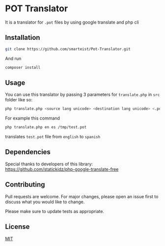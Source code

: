# POT Translator

It is a translator for ```.pot``` files by using google translate and php cli 

## Installation

```bash
git clone https://github.com/smarteist/Pot-Translator.git
```
And run 
```bash
composer install
```


## Usage
You can use this translator by passing 3 parameters for ```translate.php``` in ```src``` folder like so:
```bash
php translate.php <source lang unicode> <destination lang unicode> <.pot file directory>
```
For example this command
```bash
php translate.php en es /tmp/test.pot
```
translates ```test.pot``` file from ```english``` to ```spanish```

## Dependencies
Special thanks to developers of this library:
https://github.com/statickidz/php-google-translate-free

## Contributing
Pull requests are welcome. For major changes, please open an issue first to discuss what you would like to change.

Please make sure to update tests as appropriate.

## License
[MIT](https://choosealicense.com/licenses/mit/)
